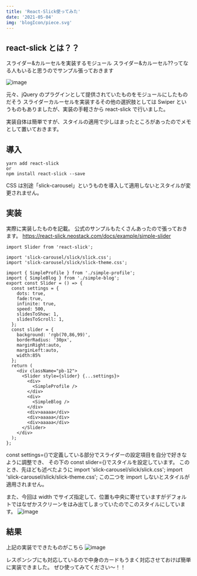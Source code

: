 ```yaml
---
title: 'React-Slick使ってみた'
date: '2021-05-04'
img: 'blogIcon/piece.svg'
---
```


## react-slick とは？？

スライダー&カルーセルを実装するモジュール
スライダー&カルーセル??ってなる人もいると思うのでサンプル張っておきます

![image](https://firebasestorage.googleapis.com/v0/b/qin-salon-prod-post-images/o/9Gai9c7YUs.gif?alt=media&token=e16e4f94-bbd9-4907-8860-91e4013e8f42)

元々、jQuery のプラグインとして提供されていたものをモジュールにしたものだそう
スライダーカルーセルを実装するその他の選択肢としては Swiper というものもありましたが、実装の手軽さから react-slick で行いました。

実装自体は簡単ですが、スタイルの適用で少しはまったところがあったのでメモとして置いておきます。

## 導入

```
yarn add react-slick
or
npm install react-slick --save
```

CSS は別途「slick-carousel」というものを導入して適用しないとスタイルが変更されません。

## 実装

実際に実装したものを記載。
公式のサンプルもたくさんあったので張っておきます。
https://react-slick.neostack.com/docs/example/simple-slider

```
import Slider from 'react-slick';

import 'slick-carousel/slick/slick.css';
import 'slick-carousel/slick/slick-theme.css';

import { SimpleProfile } from './simple-profile';
import { SimpleBlog } from './simple-blog';
export const Slider = () => {
  const settings = {
    dots: true,
    fade:true,
    infinite: true,
    speed: 500,
    slidesToShow: 1,
    slidesToScroll: 1,
  };
  const slider = {
    background: 'rgb(70,86,99)',
    borderRadius: '30px',
    marginRight:auto,
    marginLeft:auto,
    width:85%
  };
  return (
    <div className="pb-12">
      <Slider style={slider} {...settings}>
        <div>
          <SimpleProfile />
        </div>
        <div>
          <SimpleBlog />
        </div>
        <div>aaaaa</div>
        <div>aaaaa</div>
        <div>aaaaa</div>
      </Slider>
    </div>
  );
};
```

const settings={}で定義している部分でスライダーの設定項目を自分で好きなように調整でき、
その下の const slider={}でスタイルを設定しています。
このとき、先ほども述べたように
import 'slick-carousel/slick/slick.css';
import 'slick-carousel/slick/slick-theme.css';
この二つを import しないとスタイルが適用されません。

また、今回は width でサイズ指定して、位置も中央に寄せていますがデフォルトではなぜかスクリーンをはみ出てしまっていたのでこのスタイルにしています。
![image](https://firebasestorage.googleapis.com/v0/b/qin-salon-prod-post-images/o/ZOFsFGMvBx.png?alt=media&token=f4764e2f-f576-439c-a084-e65e94d8d7b7)

## 結果

上記の実装でできたものがこちら
![image](https://firebasestorage.googleapis.com/v0/b/qin-salon-prod-post-images/o/OEzSv5OOVm.gif?alt=media&token=daec6fd7-d7fa-4ffc-8786-ca57ed33f178)

レスポンシブにも対応しているので中身のカードもうまく対応させておけば簡単に実装できました。
ぜひ使ってみてください～！！
